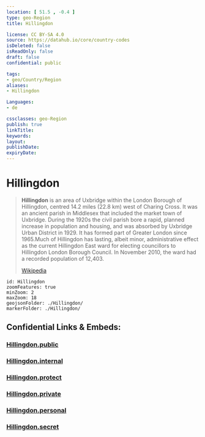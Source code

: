 ```yaml
---
location: [ 51.5 , -0.4 ] 
type: geo-Region
title: Hillingdon

license: CC BY-SA 4.0
source: https://datahub.io/core/country-codes
isDeleted: false
isReadOnly: false
draft: false
confidential: public

tags:
- geo/Country/Region
aliases:
- Hillingdon

Languages:
- de

cssclasses: geo-Region
publish: true
linkTitle: 
keywords: 
layout: 
publishDate: 
expiryDate: 
---
```


# Hillingdon
> **Hillingdon** is an area of Uxbridge within the London Borough of Hillingdon, centred 14.2 miles (22.8 km) west of Charing Cross. It was an ancient parish in Middlesex that included the market town of Uxbridge. During the 1920s the civil parish bore a rapid, planned increase in population and housing, and was absorbed by Uxbridge Urban District in 1929. It has formed part of Greater London since 1965.Much of Hillingdon has lasting, albeit minor, administrative effect as the current Hillingdon East ward for electing councillors to Hillingdon London Borough Council. In November 2010, the ward had a recorded population of 12,403.
>
> [Wikipedia](https://en.wikipedia.org/wiki/Hillingdon)


```leaflet
id: Hillingdon
zoomFeatures: true 
minZoom: 2 
maxZoom: 18
geojsonFolder: ./Hillingdon/
markerFolder: ./Hillingdon/
```


## Confidential Links & Embeds: 

### [Hillingdon.public](/_public/\Earth\Continent\Europe\Europe~North\UK\England\Regions~England\London,Greater\cities~GreaterLondonHillingdon.public.md) 

### [Hillingdon.internal](/_internal/\Earth\Continent\Europe\Europe~North\UK\England\Regions~England\London,Greater\cities~GreaterLondonHillingdon.internal.md) 

### [Hillingdon.protect](/_protect/\Earth\Continent\Europe\Europe~North\UK\England\Regions~England\London,Greater\cities~GreaterLondonHillingdon.protect.md) 

### [Hillingdon.private](/_private/\Earth\Continent\Europe\Europe~North\UK\England\Regions~England\London,Greater\cities~GreaterLondonHillingdon.private.md) 

### [Hillingdon.personal](/_personal/\Earth\Continent\Europe\Europe~North\UK\England\Regions~England\London,Greater\cities~GreaterLondonHillingdon.personal.md) 

### [Hillingdon.secret](/_secret/\Earth\Continent\Europe\Europe~North\UK\England\Regions~England\London,Greater\cities~GreaterLondonHillingdon.secret.md)


